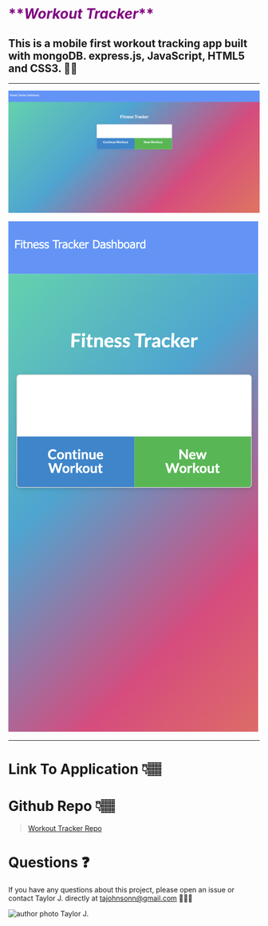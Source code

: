 # <span style="color:purple">\***\*_Workout Tracker_\*\***</span>

## This is a mobile first workout tracking app built with mongoDB. express.js, JavaScript, HTML5 and CSS3. 🏋🏾‍

---

![Desktop View](public/desktop.png)

![Mobile View](public/mobile.png)

---

# Link To Application 👇🏽

>

# Github Repo 👇🏽

> [Workout Tracker Repo](https://github.com/tajohnsonn/workoutTracker)

# Questions ❓

If you have any questions about this project, please open an issue or contact Taylor J. directly at tajohnsonn@gmail.com 👩🏽‍💻

![author photo Taylor J.](https://avatars3.githubusercontent.com/u/57122209?s=460&u=98c6df52c701d97f4ad472ec554e3fb5753e1f9f&v=4) 
